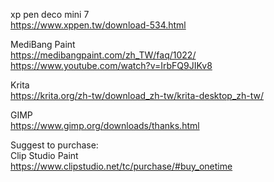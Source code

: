 xp pen deco mini 7  
https://www.xppen.tw/download-534.html

MediBang Paint  
https://medibangpaint.com/zh_TW/faq/1022/
https://www.youtube.com/watch?v=IrbFQ9JIKv8

Krita  
https://krita.org/zh-tw/download_zh-tw/krita-desktop_zh-tw/

GIMP  
https://www.gimp.org/downloads/thanks.html

Suggest to purchase:  
Clip Studio Paint  
https://www.clipstudio.net/tc/purchase/#buy_onetime
